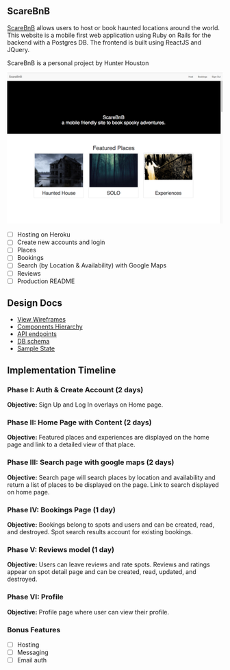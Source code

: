 ## ScareBnB

[ScareBnB](https://scarebnb-aa.herokuapp.com/) allows users to host or book haunted locations around the world. This website is a mobile first web application using Ruby on Rails for the backend with a Postgres DB. The frontend is built using ReactJS and JQuery.

ScareBnB is a personal project by Hunter Houston

![ScareBnB Home Page][home page]

- [ ] Hosting on Heroku
- [ ] Create new accounts and login
- [ ] Places
- [ ] Bookings
- [ ] Search (by Location & Availability) with Google Maps
- [ ] Reviews
- [ ] Production README

## Design Docs
* [View Wireframes](docs/wireframes)
* [Components Hierarchy](components-hierarchy.md)
* [API endpoints](api-endpoints.md)
* [DB schema](db-schema.md)
* [Sample State](sample-state.md)

## Implementation Timeline

### Phase I: Auth & Create Account (2 days)

**Objective:** Sign Up and Log In overlays on Home page.

### Phase II: Home Page with Content (2 days)

**Objective:** Featured places and experiences are displayed on the home page and link to a detailed view of that place.

### Phase III: Search page with google maps (2 days)

**Objective:** Search page will search places by location and availability and return a list of places to be displayed on the page. Link to search displayed on home page.

### Phase IV: Bookings Page (1 day)

**Objective:** Bookings belong to spots and users and can be created, read, and destroyed. Spot search results account for existing bookings.

### Phase V: Reviews model (1 day)

**Objective:** Users can leave reviews and rate spots. Reviews and ratings appear on spot detail page and can be created, read, updated, and destroyed.

### Phase VI: Profile

**Objective:** Profile page where user can view their profile.

### Bonus Features

- [ ] Hosting
- [ ] Messaging
- [ ] Email auth

[home page]: ./docs/images/home.png "ScareBnB Home Page"
